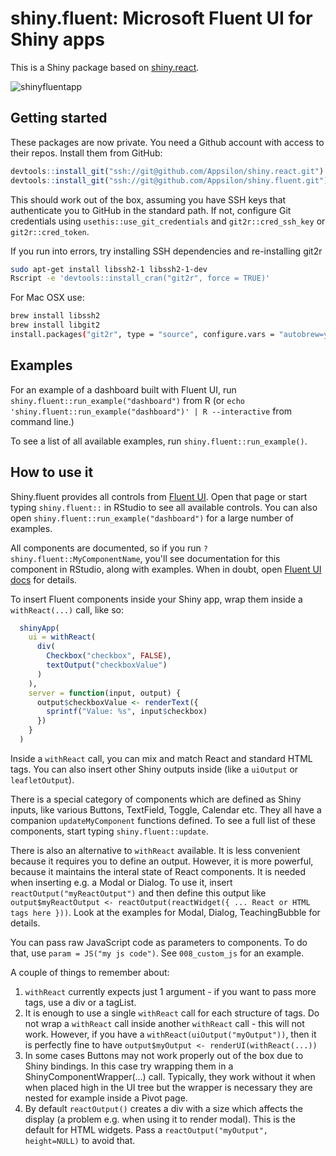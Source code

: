# shiny.fluent: Microsoft Fluent UI for Shiny apps

This is a Shiny package based on [shiny.react](https://github.com/Appsilon/shiny.react).

![shinyfluentapp](https://user-images.githubusercontent.com/1421503/97004706-bc396b00-153d-11eb-8fb1-3856e8536f92.gif)

## Getting started

These packages are now private. You need a Github account with access to their repos. Install them from GitHub:

```R
devtools::install_git("ssh://git@github.com/Appsilon/shiny.react.git")
devtools::install_git("ssh://git@github.com/Appsilon/shiny.fluent.git")
```


This should work out of the box, assuming you have SSH keys that authenticate you to GitHub in the standard path. If not, configure Git credentials using `usethis::use_git_credentials` and `git2r::cred_ssh_key` or `git2r::cred_token`.

If you run into errors, try installing SSH dependencies and re-installing git2r

```sh
sudo apt-get install libssh2-1 libssh2-1-dev
Rscript -e 'devtools::install_cran("git2r", force = TRUE)'
```

For Mac OSX use:
```sh
brew install libssh2
brew install libgit2
install.packages("git2r", type = "source", configure.vars = "autobrew=yes")
```

## Examples

For an example of a dashboard built with Fluent UI, run `shiny.fluent::run_example("dashboard")` from R (or `echo 'shiny.fluent::run_example("dashboard")' | R --interactive` from command line.)

To see a list of all available examples, run `shiny.fluent::run_example()`.

## How to use it

Shiny.fluent provides all controls from [Fluent UI](https://developer.microsoft.com/en-us/fluentui#/controls/web). Open that page or start typing `shiny.fluent::` in RStudio to see all available controls. You can also open `shiny.fluent::run_example("dashboard")` for a large number of examples.

All components are documented, so if you run `?shiny.fluent::MyComponentName`, you'll see documentation for this component in RStudio, along with examples. When in doubt, open [Fluent UI docs](https://developer.microsoft.com/en-us/fluentui#/controls/web) for details.

To insert Fluent components inside your Shiny app, wrap them inside a `withReact(...)` call, like so:

```r
  shinyApp(
    ui = withReact(
      div(
        Checkbox("checkbox", FALSE),
        textOutput("checkboxValue")
      )
    ),
    server = function(input, output) {
      output$checkboxValue <- renderText({
        sprintf("Value: %s", input$checkbox)
      })
    }
  )
```

Inside a `withReact` call, you can mix and match React and standard HTML tags. You can also insert other Shiny outputs inside (like a `uiOutput` or `leafletOutput`).

There is a special category of components which are defined as Shiny inputs, like various Buttons, TextField, Toggle, Calendar etc. They all have a companion `updateMyComponent` functions defined. To see a full list of these components, start typing `shiny.fluent::update`.

There is also an alternative to `withReact` available. It is less convenient because it requires you to define an output. However, it is more powerful, because it maintains the interal state of React components. It is needed when inserting e.g. a Modal or Dialog. To use it, insert `reactOutput("myReactOutput")` and then define this output like `output$myReactOutput <- reactOutput(reactWidget({ ... React or HTML tags here }))`. Look at the examples for Modal, Dialog, TeachingBubble for details.

You can pass raw JavaScript code as parameters to components. To do that, use `param = JS("my js code")`. See `008_custom_js` for an example.

A couple of things to remember about:
1. `withReact` currently expects just 1 argument - if you want to pass more tags, use a div or a tagList.
2. It is enough to use a single `withReact` call for each structure of tags. Do not wrap a `withReact` call inside another `withReact` call - this will not work. However, if you have a `withReact(uiOutput("myOutput"))`, then it is perfectly fine to have `output$myOutput <- renderUI(withReact(...))`
2. In some cases Buttons may not work properly out of the box due to Shiny bindings. In this case try wrapping them in a  ShinyComponentWrapper(...) call. Typically, they work without it when when placed high in the UI tree but the wrapper is necessary they are nested for example inside a Pivot page.
3. By default `reactOutput()` creates a div with a size which affects the display (a problem e.g. when using it to render modal). This is the default for HTML widgets. Pass a `reactOutput("myOutput", height=NULL)` to avoid that.
